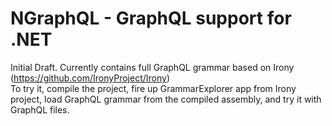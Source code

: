 # NGraphQL - GraphQL support for .NET
Initial Draft.
Currently contains full GraphQL grammar based on Irony (https://github.com/IronyProject/Irony)  
To try it, compile the project, fire up GrammarExplorer app from Irony project, load GraphQL grammar from the compiled assembly, and try it with GraphQL files.
